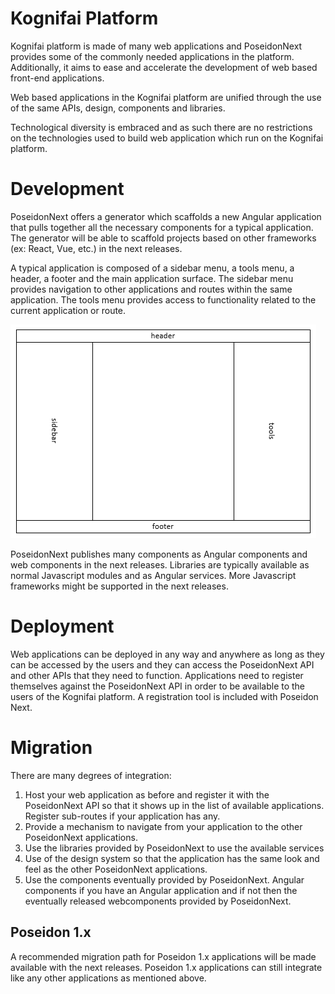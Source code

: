 # Kognifai Platform

Kognifai platform is made of many web applications and PoseidonNext provides some of the commonly needed applications in the platform. Additionally, it aims to ease and accelerate the development of web based front-end applications.

Web based applications in the Kognifai platform are unified through the use of the same APIs, design, components and libraries.

Technological diversity is embraced and as such there are no restrictions on the technologies used to build web application which run on the Kognifai platform.

# Development
PoseidonNext offers a generator which scaffolds a new Angular application that pulls together all the necessary components for a typical application. The generator will be able to scaffold projects based on other frameworks (ex: React, Vue, etc.) in the next releases.

A typical  application is composed of a sidebar menu, a tools menu, a header, a footer and the main application surface. The sidebar menu provides navigation to other applications and routes within the same application. The tools menu provides access to functionality related to the current application or route.

![appstructure.PNG](.%20images/appstructure-8c7c0cfe-dd86-4179-ad09-4c38e1012cbd.PNG)

PoseidonNext publishes many components as Angular components and web components in the next releases. Libraries are typically available as normal Javascript modules and as Angular services. More Javascript frameworks might be supported in the next releases.

# Deployment
Web applications can be deployed in any way and anywhere as long as they can be accessed by the users and they can access the PoseidonNext API and other APIs that they need to function. Applications need to register themselves against the PoseidonNext API in order to be available to the users of the Kognifai platform. A registration tool is included with Poseidon Next.

# Migration
There are many degrees of integration:
1. Host your web application as before and register it with the PoseidonNext API so that it shows up in the list of available applications. Register sub-routes if your application has any.
2. Provide a mechanism to navigate from your application to the other PoseidonNext applications.
3. Use the libraries provided by PoseidonNext to use the available services
4. Use of the design system so that the application has the same look and feel as the other PoseidonNext applications.
5. Use the components eventually provided by PoseidonNext. Angular components if you have an Angular application and if not then the eventually released webcomponents provided by PoseidonNext.

## Poseidon 1.x
A recommended migration path for Poseidon 1.x applications will be made available with the next releases. Poseidon 1.x applications can still integrate like any other applications as mentioned above.

